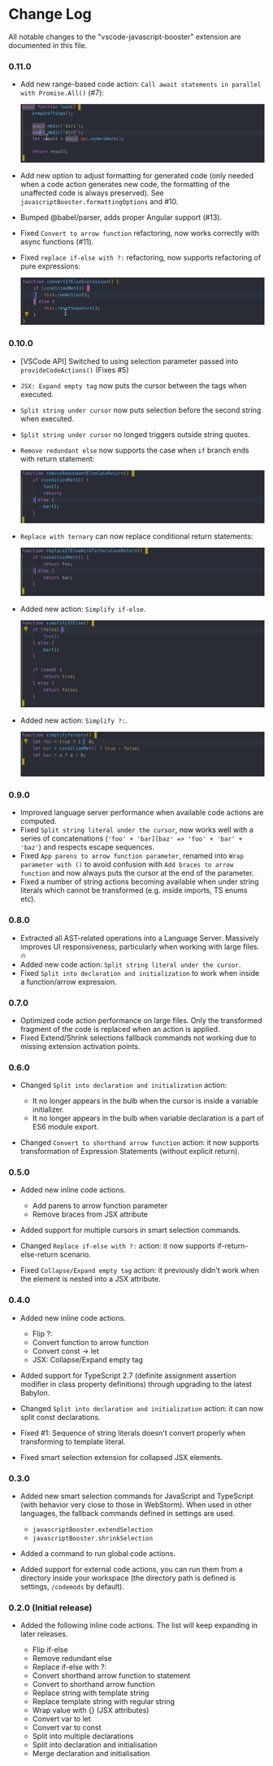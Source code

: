 # Change Log

All notable changes to the "vscode-javascript-booster" extension are documented in this file.

<!-- Check [Keep a Changelog](http://keepachangelog.com/) for recommendations on how to structure this file. -->

<!-- CHANGELOG STARTS HERE -->

### 0.11.0

-   Add new range-based code action: `Call await statements in parallel with Promise.All()` (#7):

    ![Call await statements in parallel with Promise.All()](resources/convert-await-sequence-into-parallel.gif)

-   Add new option to adjust formatting for generated code (only needed when a code action generates new code, the formatting of the unaffected code is always preserved). See `javascriptBooster.formattingOptions` and #10.
-   Bumped @babel/parser, adds proper Angular support (#13).
-   Fixed `Convert to arrow function` refactoring, now works correctly with async functions (#11).
-   Fixed `replace if-else with ?:` refactoring, now supports refactoring of pure expressions:

    ![replace if-else with ?:](resources/replace-if-else-with-ternary_expression-statement.gif)

### 0.10.0

-   [VSCode API] Switched to using selection parameter passed into `provideCodeActions()` (Fixes #5)
-   `JSX: Expand empty tag` now puts the cursor between the tags when executed.
-   `Split string under cursor` now puts selection before the second string when executed.
-   `Split string under cursor` no longed triggers outside string quotes.
-   `Remove redundant else` now supports the case when `if` branch ends with return statement:

    ![](resources/remove-redundant-else_return-in-if.gif)

-   `Replace with ternary` can now replace conditional return statements:

    ![](resources/replace-if-else-with-ternary_return.gif)

-   Added new action: `Simplify if-else`.

    ![](resources/simplify-if-else.gif)

-   Added new action: `Simplify ?:`.

    ![](resources/simplify-ternary.gif)

### 0.9.0

-   Improved language server performance when available code actions are computed.
-   Fixed `Split string literal under the cursor`, now works well with a series of concatenations (`'foo' + 'bar][baz' => 'foo' + 'bar' + 'baz'`) and respects escape sequences.
-   Fixed `App parens to arrow function parameter`, renamed into `Wrap parameter with ()` to avoid confusion with `Add braces to arrow function` and now always puts the cursor at the end of the parameter.
-   Fixed a number of string actions becoming available when under string literals which cannot be transformed (e.g. inside imports, TS enums etc).

### 0.8.0

-   Extracted all AST-related operations into a Language Server. Massively improves UI responsiveness, particularly when working with large files. 🔥
-   Added new code action: `Split string literal under the cursor`.
-   Fixed `Split into declaration and initialization` to work when inside a function/arrow expression.

### 0.7.0

-   Optimized code action performance on large files. Only the transformed fragment of the code is replaced when an action is applied.
-   Fixed Extend/Shrink selections fallback commands not working due to missing extension activation points.

### 0.6.0

-   Changed `Split into declaration and initialization` action:

    -   It no longer appears in the bulb when the cursor is inside a variable initializer.
    -   It no longer appears in the bulb when variable declaration is a part of ES6 module export.

-   Changed `Convert to shorthand arrow function` action: it now supports transformation of Expression Statements (without explicit return).

### 0.5.0

-   Added new inline code actions.

    -   Add parens to arrow function parameter
    -   Remove braces from JSX attribute

-   Added support for multiple cursors in smart selection commands.
-   Changed `Replace if-else with ?:` action: it now supports if-return-else-return scenario.
-   Fixed `Collapse/Expand empty tag` action: it previously didn't work when the element is nested into a JSX attribute.

### 0.4.0

-   Added new inline code actions.

    -   Flip ?:
    -   Convert function to arrow function
    -   Convert const -> let
    -   JSX: Collapse/Expand empty tag

-   Added support for TypeScript 2.7 (definite assignment assertion modifier in class property definitions) through upgrading to the latest Babylon.

-   Changed `Split into declaration and initialization` action: it can now split const declarations.

-   Fixed #1: Sequence of string literals doesn't convert properly when transforming to template literal.

-   Fixed smart selection extension for collapsed JSX elements.

### 0.3.0

-   Added new smart selection commands for JavaScript and TypeScript (with behavior very close to those in WebStorm). When used in other languages, the fallback commands defined in settings are used.

    -   `javascriptBooster.extendSelection`
    -   `javascriptBooster.shrinkSelection`

-   Added a command to run global code actions.
-   Added support for external code actions, you can run them from a directory inside your workspace (the directory path is defined is settings, `/codemods` by default).

### 0.2.0 (Initial release)

-   Added the following inline code actions. The list will keep expanding in later releases.

    -   Flip if-else
    -   Remove redundant else
    -   Replace if-else with ?:
    -   Convert shorthand arrow function to statement
    -   Convert to shorthand arrow function
    -   Replace string with template string
    -   Replace template string with regular string
    -   Wrap value with {} (JSX attributes)
    -   Convert var to let
    -   Convert var to const
    -   Split into multiple declarations
    -   Split into declaration and initialisation
    -   Merge declaration and initialisation

